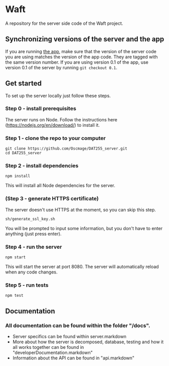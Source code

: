 Waft
=========

A repository for the server side code of the Waft project.

## Synchronizing versions of the server and the app

If you are running [the app](https://github.com/oherik/DAT255), make sure that the version of the server code you are using matches the version of the app code. They are tagged with the same version number. If you are using version 0.1 of the app, use version 0.1 of the server by running `git checkout 0.1`.

## Get started

To set up the server locally just follow these steps.

### Step 0 - install prerequisites

The server runs on Node. Follow the instructions here (https://nodejs.org/en/download/) to install it.

### Step 1 - clone the repo to your computer

    git clone https://github.com/Oscmage/DAT255_server.git
    cd DAT255_server

### Step 2 - install dependencies

    npm install

This will install all Node dependencies for the server.

### (Step 3 - generate HTTPS certificate) 

The server doesn't use HTTPS at the moment, so you can skip this step.

    sh/generate_ssl_key.sh

You will be prompted to input some information, but you don't have to enter anything (just press enter).

### Step 4 - run the server

    npm start

This will start the server at port 8080. The server will automatically reload when any code changes.

### Step 5 - run tests

    npm test

## Documentation

### All documentation can be found within the folder "/docs".

* Server specifics can be found within server.markdown
* More about how the server is decomposed, database, testing and how it all works together can be found in "developerDocumentation.markdown"
* Information about the API can be found in "api.markdown"

